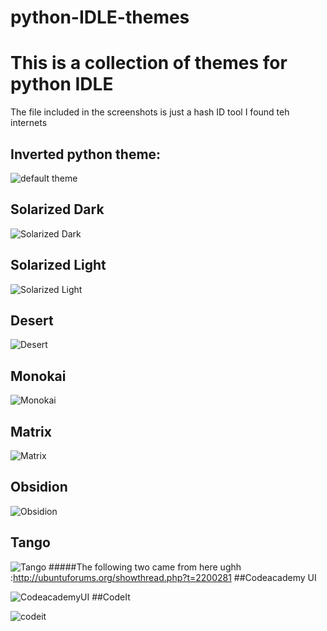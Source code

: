 # python-IDLE-themes
# This is a collection of themes for python IDLE
The file included in the screenshots is just a hash ID tool I found teh internets


## Inverted python theme: 

![default theme](https://share.riseup.net/#SwNQd3Vsxtxot9V59GDsHQ)
## Solarized Dark 

![Solarized Dark](https://u.pomf.is/ieamgu.png)
## Solarized Light 

![Solarized Light](https://u.pomf.is/hpvmty.png)
## Desert 

![Desert ](https://u.pomf.is/zpigzo.png)
## Monokai 

![Monokai ](https://u.pomf.is/ejfvjf.png)
## Matrix 

![Matrix ](https://u.pomf.is/fehosr.png)
## Obsidion 

![Obsidion ](https://u.pomf.is/znhrxy.png)
## Tango 

![Tango ](https://u.pomf.is/ontnxp.png)
#####The following two came from here ughh :http://ubuntuforums.org/showthread.php?t=2200281
##Codeacademy UI

![CodeacademyUI](https://u.pomf.is/krnpgx.png)
##CodeIt

![codeit](https://u.pomf.is/zzvmtn.png)
